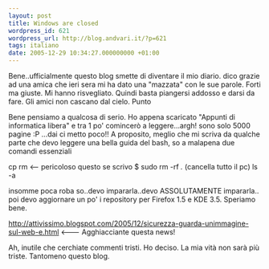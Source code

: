 ```yaml
---
layout: post
title: Windows are closed
wordpress_id: 621
wordpress_url: http://blog.andvari.it/?p=621
tags: italiano
date: 2005-12-29 10:34:27.000000000 +01:00
---
```

Bene..ufficialmente questo blog smette di diventare il mio diario. dico grazie ad una amica che ieri sera mi ha dato una "mazzata" con le sue parole. Forti ma giuste. Mi hanno risvegliato. Quindi basta piangersi addosso e darsi da fare. Gli amici non cascano dal cielo. Punto

Bene pensiamo a qualcosa di serio. Ho appena scaricato "Appunti di informatica libera" e tra 1 po' comincerò a leggere...argh! sono solo 5000 pagine :P ...dai ci metto poco!! A proposito, meglio che mi scriva da qualche parte che devo leggere una bella guida del bash, so a malapena due comandi essenziali

cp
rm &lt;-- pericoloso questo se scrivo $ sudo rm -rf *.* (cancella tutto il pc)
ls -a

insomme poca roba so..devo impararla..devo ASSOLUTAMENTE impararla.. poi devo aggiornare un po' i repository per Firefox 1.5 e KDE 3.5.
Speriamo bene.

<a href="http://attivissimo.blogspot.com/2005/12/sicurezza-guarda-unimmagine-sul-web-e.html" target="_blank">http://attivissimo.blogspot.com/2005/12/sicurezza-guarda-unimmagine-sul-web-e.html </a>&lt;--- Agghiacciante questa news!

Ah, inutile che cerchiate commenti tristi. Ho deciso. La mia vità non sarà più triste. Tantomeno questo blog. <img src="http://helios.splinder.com/editor/fck/editor/images/smiley/rhymbox-1.0/cool.gif" alt="" />
